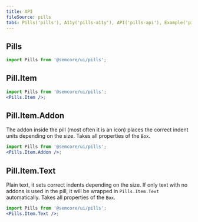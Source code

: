 ```yaml
---
title: API
fileSource: pills
tabs: Pills('pills'), A11y('pills-a11y'), API('pills-api'), Example('pills-code'), Changelog('pills-changelog')
---
```


## Pills

```jsx
import Pills from '@semcore/ui/pills';
```

<script setup>
  import { data as types } from '../../../builder/typings/types.data.ts'
</script>

<TypesView type="PillsProps" :types={...types} />

## Pill.Item

```jsx
import Pills from '@semcore/ui/pills';
<Pills.Item />;
```

<TypesView type="PillProps" :types={...types} />

## Pill.Item.Addon

The addon inside the pill (most often it is an icon) places the correct indent units depending on the size. Takes all properties of the `Box`.

```jsx
import Pills from '@semcore/ui/pills';
<Pills.Item.Addon />;
```

## Pill.Item.Text

Plain text, it sets correct indents depending on the size. If only text with no addons is used in the pill, it will be wrapped in `Pills.Item.Text` automatically. Takes all properties of the `Box`.

```jsx
import Pills from '@semcore/ui/pills';
<Pills.Item.Text />;
```
